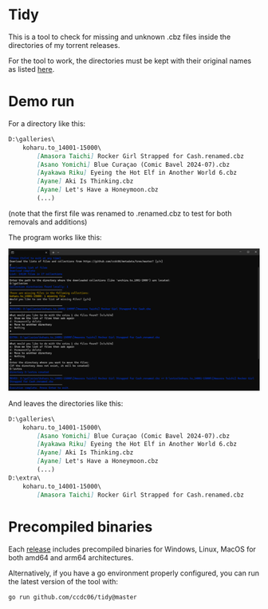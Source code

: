 # Tidy

This is a tool to check for missing and unknown .cbz files inside the directories of my torrent releases.

For the tool to work, the directories must be kept with their original names as listed [here](https://github.com/ccdc06/metadata/blob/master/indexes/collections.csv).

# Demo run

For a directory like this:

```md
D:\galleries\
    koharu.to_14001-15000\
        [Amasora Taichi] Rocker Girl Strapped for Cash.renamed.cbz
        [Asano Yomichi] Blue Curaçao (Comic Bavel 2024-07).cbz
        [Ayakawa Riku] Eyeing the Hot Elf in Another World 6.cbz
        [Ayane] Aki Is Thinking.cbz
        [Ayane] Let's Have a Honeymoon.cbz
        (...)
```
(note that the first file was renamed to .renamed.cbz to test for both removals and additions)

The program works like this:

![Demo run](images/demo-run.png)

And leaves the directories like this:
```md
D:\galleries\
    koharu.to_14001-15000\
        [Asano Yomichi] Blue Curaçao (Comic Bavel 2024-07).cbz
        [Ayakawa Riku] Eyeing the Hot Elf in Another World 6.cbz
        [Ayane] Aki Is Thinking.cbz
        [Ayane] Let's Have a Honeymoon.cbz
        (...)
D:\extra\
    koharu.to_14001-15000\
        [Amasora Taichi] Rocker Girl Strapped for Cash.renamed.cbz
```

# Precompiled binaries

Each [release](https://github.com/ccdc06/tidy/releases) includes precompiled binaries for Windows, Linux, MacOS for both amd64 and arm64 architectures.

Alternatively, if you have a go environment properly configured, you can run the latest version of the tool with:

```sh
go run github.com/ccdc06/tidy@master
```